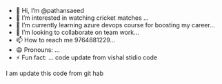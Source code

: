 - 👋 Hi, I’m @pathansaeed
- 👀 I’m interested in watching cricket matches ...
- 🌱 I’m currently learning azure devops course for boosting my career...
- 💞️ I’m looking to collaborate on team work...
- 📫 How to reach me 9764881229...
- 😄 Pronouns: ...
- ⚡ Fun fact: ...
code update from vishal stidio code

<!---
pathansaeed/pathansaeed is a ✨ special ✨ repository because its `README.md` (this file) appears on your GitHub profile.
You can click the Preview link to take a look at your changes.
--->
I am update this code from git hab
